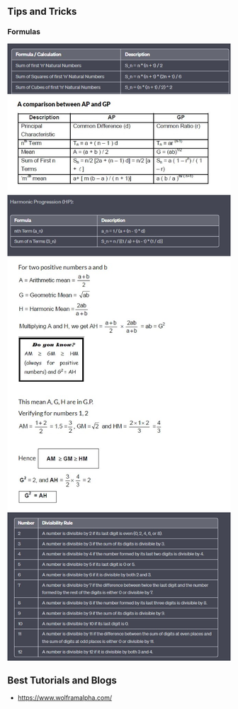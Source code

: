 <h2> Tips and Tricks </h2>
 <h3> Formulas </h3>

<img src="Images/NaturalNumbersFormulas.JPG" />
<img src="Images/AP_GP.JPG" /> 
<img src="Images/HP.JPG" /> 
<img src="Images/GM_AM_HM.JPG" /> 
<img src="Images/DivisibilityRules.jpg" />

<h2> Best Tutorials and Blogs</h2>

* https://www.wolframalpha.com/